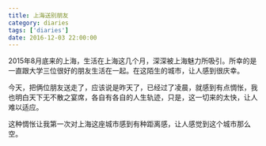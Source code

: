 ```yaml
---
title: 上海送别朋友
category: diaries
tags: ['diaries']
date: 2016-12-03 22:00:00
---
```


2015年8月底来的上海，生活在上海这几个月，深深被上海魅力所吸引。所幸的是一直跟大学三位很好的朋友生活在一起。在这陌生的城市，让人感到很庆幸。

今天，把俩位朋友送走了，应该说是昨天了，已经过了凌晨，就感到有点惆怅，我也明白天下无不散之宴席，各自有各自的人生轨迹，只是，这一切来的太快，让人难以适应。

这种惆怅让我第一次对上海这座城市感到有种距离感，让人感觉到这个城市那么空。
